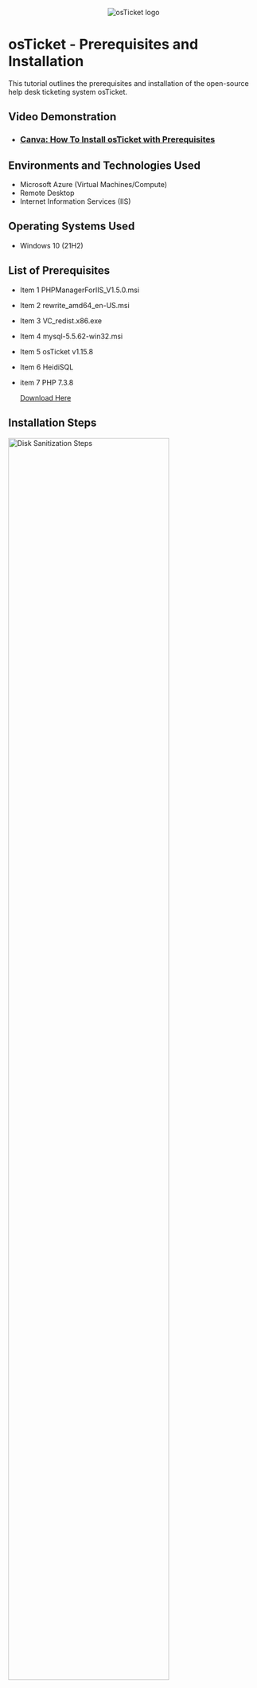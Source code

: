 <p align="center">
<img src="https://i.imgur.com/Clzj7Xs.png" alt="osTicket logo"/>
</p>

<h1>osTicket - Prerequisites and Installation</h1>
This tutorial outlines the prerequisites and installation of the open-source help desk ticketing system osTicket.<br />


<h2>Video Demonstration</h2>

- ### [Canva: How To Install osTicket with Prerequisites](https://www.canva.com/design/DAGYubtCWMU/sCEPONvSN3-4I03jDesUdA/edit?utm_content=DAGYubtCWMU&utm_campaign=designshare&utm_medium=link2&utm_source=sharebutton)

<h2>Environments and Technologies Used</h2>

- Microsoft Azure (Virtual Machines/Compute)
- Remote Desktop
- Internet Information Services (IIS)

<h2>Operating Systems Used </h2>

- Windows 10</b> (21H2)

<h2>List of Prerequisites</h2>

- Item 1 PHPManagerForIIS_V1.5.0.msi
- Item 2 rewrite_amd64_en-US.msi
- Item 3 VC_redist.x86.exe
- Item 4 mysql-5.5.62-win32.msi
- Item 5 osTicket v1.15.8
- Item 6 HeidiSQL
- item 7 PHP 7.3.8

  [Download Here](https://drive.usercontent.google.com/download?id=1b3RBkXTLNGXbibeMuAynkfzdBC1NnqaD&export=download&authuser=0)
 

<h2>Installation Steps</h2>

<p>
<img src="https://i.imgur.com/BXwMbsJ.png" height="80%" width="80%" alt="Disk Sanitization Steps"/>
</p>
<p>

Open the Control Panel:

Press Windows + R, type control, and hit Enter. This will open the Control Panel.
Navigate to Programs and Features:

In the Control Panel, go to Programs > Turn Windows features on or off under the Programs and Features section.

Enable IIS:

In the Windows Features dialog that appears, scroll down and locate Internet Information Services.

Expand the Internet Information Services node to see more detailed features.

Ensure the following options are selected:

Web Management Tools (including IIS Management Console)

World Wide Web Services > Application Development Features:

Check CGI.

Optionally, you can enable other features like ASP, .NET Extensibility, or ISAPI Extensions depending on your needs.
World Wide Web Services > Common HTTP Features (e.g., Static Content, Default Document, Directory Browsing).
Install IIS:

Click OK to start the installation process.
Windows will now install IIS with the selected features, including CGI. This may take a few minutes depending on your system.


*


For now, install.

-PHP Manager for IIS (PHPManagerForIIS_V1.5.0.msi)

-Rewrite Module (rewrite_amd64_en-US.msi)


*



<p>
<img src="https://i.imgur.com/yyvZull.png" height="80%" width="80%" alt="Disk Sanitization Steps"/>
</p>
<p>


Create the directory C:\PHP

Go into Windows (C:) and Create a new folder(PHP)

Unzip PHP 7.3.8(php-7.3.8-nts-Win32-VC15-x86.zip) to the folder(PHP)

Next, install VC_redist.x86.exe



*



<p>
<img src="https://i.imgur.com/u4MEAgx.png" height="80%" width="80%" alt="Disk Sanitization Steps"/>
</p>
<p>

-install MySQL 5.5.62 (mysql-5.5.62-win32.msi)

Choose Typical Setup when asked which setup to use

After installation, lunch Configuration Wizard

Pick Standard Configuration when asked

This is IMPORTANT

Username: Please note it down

Password: Please note it down


*

<p>
<img src="https://i.imgur.com/UTqTPmd.png" height="80%" width="80%" alt="Disk Sanitization Steps"/>
</p>
<p>

Type IIS on the Windows Search bar and open Internet Information Services(IIS) Manager as an Admin

Click on PHP Manager, then Register new PHP version

Now, browse the PHP folder we created on Windows(C:) and choose php-cgi.exe

Next, reload IIS (Open IIS, Stop and Start the server)


Unzip osTicket-v1.15.8.zip

Copy the “upload” folder and go into Windows(C:) then (inetpub) to (wwwroot) folder and paste the "upload" folder there

Rename the "upload" folder you paste to (osTicket)

This is IMPORTANT, type(osTicket) as it is written

Finish with reloading IIS (Open IIS, Stop and Start the server)


*

<p>
<img src="https://i.imgur.com/9u9cyu7.png" height="80%" width="80%" alt="Disk Sanitization Steps"/>
</p>
<p>

To get to the osTicket site

Open IIS and expand the service on the top left

To sites -> Default -> click osTicket and on the top right click “Browse *:80”

The site should look like the picture above, if not something went wrong and you might have to start all over again

Note that some extensions are not enabled

Go back to IIS, sites -> Default -> osTicket

Double-click PHP Manager

Click “Enable or disable an extension”

Enable: php_imap.dll

Enable: php_intl.dll

Enable: php_opcache.dll

Refresh the osTicket site in your browser, observe the changes

*

IMPORTANT RENAME Again

From: Windows(C:) to\inetpub\wwwroot\osTicket\include\ find(ost-sampleconfig.php) file

Reame (ost-sampleconfig.php) to (ost-config.php)

like before rename(ost-config.php) file as it written

Now to Assign Permissions on (ost-config.php)

Right-click on (ost-config.php)

Property-Security

Disable inheritance -> Remove All

Next, click on Add then Select a Principle 

On the empty box, type what you need to add and click Check Name to see if the system has it

*

<p>
<img src="https://i.imgur.com/NVd6LyW.png" height="80%" width="80%" alt="Disk Sanitization Steps"/>
</p>
<p>

Continue Setting up osTicket in the browser (click Continue)

Name Helpdesk

Default email (receives email from customers)

Type whatever you want on Admin user and Note it down 

Pause and install HeidiSQL.

Open Heidi SQL and click New on the bottom 

The user and Password are the same ones from MySQL 5.5.62 when you set it up, click Open when down.

Right-click on Unnamed on the new tap that opens, click Create new> database

Type the name as it is written (osTicket) then Ok

Back to the osTicket site 

MySQL Database: osTicket

MySQL Username: same as before

MySQL Password: same as before

Click “Install Now!"

Congratulations, hopefully, it is installed with no errors!

<p>
<img src="https://i.imgur.com/PIt5cvg.png" height="80%" width="80%" alt="Disk Sanitization Steps"/>
</p>
<p>

Browse to your help desk login page: http://localhost/osTicket/scp/login.php

End Users osTicket URL:
http://localhost/osTicket/






































